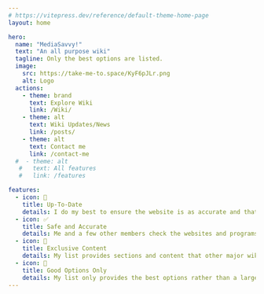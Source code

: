 ```yaml
---
# https://vitepress.dev/reference/default-theme-home-page
layout: home

hero:
  name: "MediaSavvy!"
  text: "An all purpose wiki"
  tagline: Only the best options are listed.
  image:
    src: https://take-me-to.space/KyF6pJLr.png
    alt: Logo
  actions:
    - theme: brand
      text: Explore Wiki
      link: /Wiki/
    - theme: alt
      text: Wiki Updates/News
      link: /posts/
    - theme: alt
      text: Contact me
      link: /contact-me
  #  - theme: alt
   #   text: All features
   #   link: /features

features:
  - icon: 📅   
    title: Up-To-Date
    details: I do my best to ensure the website is as accurate and that all the links work as expected.
  - icon: ✅
    title: Safe and Accurate
    details: Me and a few other members check the websites and programs listed daily to ensure that they are safe, working and accurate.
  - icon: 🎁
    title: Exclusive Content
    details: My list provides sections and content that other major wiki's do not have. I.e. Hacking tools, Extensions
  - icon: 🌟
    title: Good Options Only
    details: My list only provides the best options rather than a large variety of items that is hard to moderate and keep safe.
---
```



